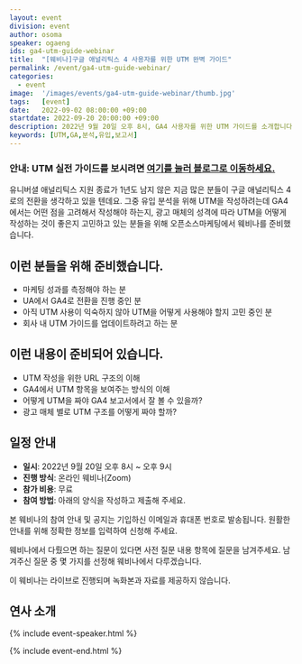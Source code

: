 ```yaml
---
layout: event
division: event
author: osoma
speaker: ogaeng
ids: ga4-utm-guide-webinar
title:  "[웨비나]구글 애널리틱스 4 사용자를 위한 UTM 완벽 가이드"
permalink: /event/ga4-utm-guide-webinar/
categories:
  - event
image:  '/images/events/ga4-utm-guide-webinar/thumb.jpg'
tags:   [event]
date:   2022-09-02 08:00:00 +09:00
startdate: 2022-09-20 20:00:00 +09:00
description: 2022년 9월 20일 오후 8시, GA4 사용자를 위한 UTM 가이드를 소개합니다.
keywords: [UTM,GA,분석,유입,보고서]
---
```


### 안내: UTM 실전 가이드를 보시려면 [**여기를 눌러 블로그로 이동하세요.**](https://osoma.kr/blog/ga4-utm-guide/)

유니버셜 애널리틱스 지원 종료가 1년도 남지 않은 지금 많은 분들이 구글 애널리틱스 4로의 전환을 생각하고 있을 텐데요. 그중 유입 분석을 위해 UTM을 작성하려는데 GA4에서는 어떤 점을 고려해서 작성해야 하는지, 광고 매체의 성격에 따라 UTM을 어떻게 작성하는 것이 좋은지 고민하고 있는 분들을 위해 오픈소스마케팅에서 웨비나를 준비했습니다.

## 이런 분들을 위해 준비했습니다.

- 마케팅 성과를 측정해야 하는 분
- UA에서 GA4로 전환을 진행 중인 분
- 아직 UTM 사용이 익숙하지 않아 UTM을 어떻게 사용해야 할지 고민 중인 분
- 회사 내 UTM 가이드를 업데이트하려고 하는 분

## 이런 내용이 준비되어 있습니다.

- UTM 작성을 위한 URL 구조의 이해
- GA4에서 UTM 항목을 보여주는 방식의 이해
- 어떻게 UTM을 짜야 GA4 보고서에서 잘 볼 수 있을까?
- 광고 매체 별로 UTM 구조를 어떻게 짜야 할까?

## 일정 안내

- **일시**: 2022년 9월 20일 오후 8시 ~ 오후 9시
- **진행 방식**: 온라인 웨비나(Zoom)
- **참가 비용**: 무료
- **참여 방법**: 아래의 양식을 작성하고 제출해 주세요.

본 웨비나의 참여 안내 및 공지는 기입하신 이메일과 휴대폰 번호로 발송됩니다. 원활한 안내를 위해 정확한 정보를 입력하여 신청해 주세요.

웨비나에서 다뤘으면 하는 질문이 있다면 사전 질문 내용 항목에 질문을 남겨주세요. 남겨주신 질문 중 몇 가지를 선정해 웨비나에서 다루겠습니다.

이 웨비나는 라이브로 진행되며 녹화본과 자료를 제공하지 않습니다.

## 연사 소개

{% include event-speaker.html %}

{% include event-end.html %}
